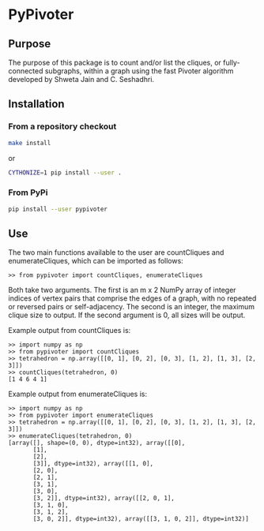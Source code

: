 PyPivoter
=========

Purpose
-------

The purpose of this package is to count and/or list the cliques, or 
fully-connected subgraphs, within a graph using the fast Pivoter 
algorithm developed by Shweta Jain and C. Seshadhri.

Installation
------------

### From a repository checkout

```bash
make install
```
or
```bash
CYTHONIZE=1 pip install --user .
```

### From PyPi

```bash
pip install --user pypivoter
```


Use
---

The two main functions available to the user are countCliques and 
enumerateCliques, which can be imported as follows:

```
>> from pypivoter import countCliques, enumerateCliques
```

Both take two arguments. The first is an m x 2 NumPy array of 
integer indices of vertex pairs that comprise the edges of a 
graph, with no repeated or reversed pairs or self-adjacency. 
The second is an integer, the maximum clique size to output. 
If the second argument is 0, all sizes will be output.

Example output from countCliques is:

```
>> import numpy as np
>> from pypivoter import countCliques
>> tetrahedron = np.array([[0, 1], [0, 2], [0, 3], [1, 2], [1, 3], [2, 3]])
>> countCliques(tetrahedron, 0)
[1 4 6 4 1]
```

Example output from enumerateCliques is:
```
>> import numpy as np
>> from pypivoter import enumerateCliques
>> tetrahedron = np.array([[0, 1], [0, 2], [0, 3], [1, 2], [1, 3], [2, 3]])
>> enumerateCliques(tetrahedron, 0)
[array([], shape=(0, 0), dtype=int32), array([[0],
       [1],
       [2],
       [3]], dtype=int32), array([[1, 0],
       [2, 0],
       [2, 1],
       [3, 1],
       [3, 0],
       [3, 2]], dtype=int32), array([[2, 0, 1],
       [3, 1, 0],
       [3, 1, 2],
       [3, 0, 2]], dtype=int32), array([[3, 1, 0, 2]], dtype=int32)]
```
